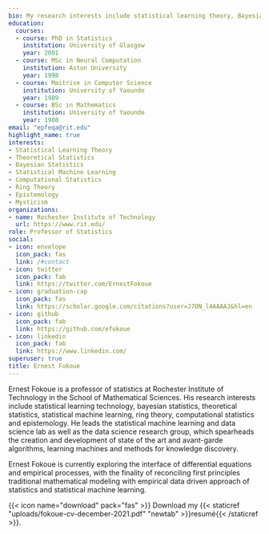```yaml
---
bio: My research interests include statistical learning theory, Bayesian statistics, theoretical statistics, computational statistics, statistical machine learning, artificial intelligence, data mining, data science, ring theory, epistemology.
education:
  courses:
  - course: PhD in Statistics
    institution: University of Glasgow
    year: 2001
  - course: MSc in Neural Computation
    institution: Aston University
    year: 1998
  - course: Maitrise in Computer Science
    institution: University of Yaounde
    year: 1989
  - course: BSc in Mathematics
    institution: University of Yaounde
    year: 1988
email: "epfeqa@rit.edu"
highlight_name: true
interests:
- Statistical Learning Theory
- Theoretical Statistics 
- Bayesian Statistics
- Statistical Machine Learning
- Computational Statistics
- Ring Theory
- Epistemology
- Mysticism
organizations:
- name: Rochester Institute of Technology
  url: https://www.rit.edu/
role: Professor of Statistics
social:
- icon: envelope
  icon_pack: fas
  link: /#contact
- icon: twitter
  icon_pack: fab
  link: https://twitter.com/ErnestFokoue
- icon: graduation-cap
  icon_pack: fas
  link: https://scholar.google.com/citations?user=J7ON_l4AAAAJ&hl=en
- icon: github
  icon_pack: fab
  link: https://github.com/efokoue
- icon: linkedin
  icon_pack: fab
  link: https://www.linkedin.com/
superuser: true
title: Ernest Fokoue
---
```


Ernest Fokoue is a professor of statistics at Rochester Institute of Technology in the School of Mathematical Sciences. His research interests include statistical learning technology, bayesian statistics, theoretical statistics, statistical machine learning, ring theory, computational statistics and epistemology. He leads the statistical machine learning and data science lab as well as the data science research group, which spearheads the creation and development of state of the art and avant-garde algorithms, learning machines and methods for knowledge discovery.

Ernest Fokoue is currently exploring the interface of differential equations and empirical processes, with the finality of reconciling first principles traditional mathematical modeling with empirical data driven approach of statistics and statistical machine learning.

{{< icon name="download" pack="fas" >}} Download my {{< staticref "uploads/fokoue-cv-december-2021.pdf" "newtab" >}}resumé{{< /staticref >}}.
